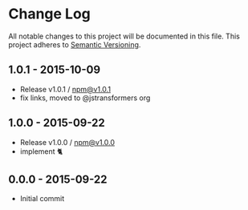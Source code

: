 # Change Log
All notable changes to this project will be documented in this file.
This project adheres to [Semantic Versioning](http://semver.org/).


## 1.0.1 - 2015-10-09
- Release v1.0.1 / npm@v1.0.1
- fix links, moved to @jstransformers org

## 1.0.0 - 2015-09-22
- Release v1.0.0 / npm@v1.0.0
- implement :cat2:

## 0.0.0 - 2015-09-22
- Initial commit


